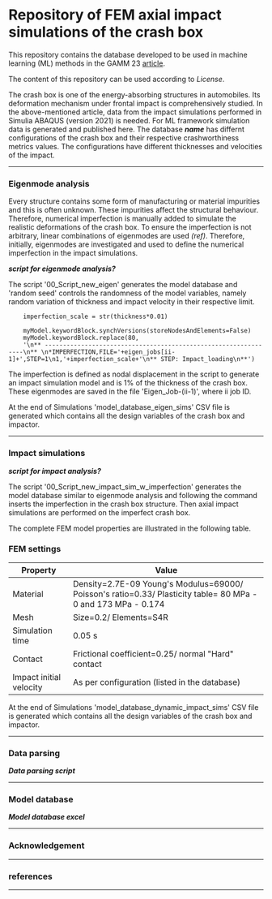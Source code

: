 # Repository of FEM axial impact simulations of the crash box

This repository contains the database developed to be used in machine learning (ML) methods in the GAMM 23 [article](https://onlinelibrary.wiley.com/doi/full/10.1002/pamm.202300145).

The content of this repository can be used according to *License*.

The crash box is one of the energy-absorbing structures in automobiles. Its deformation mechanism under frontal impact is comprehensively studied. In the above-mentioned article, data from the impact simulations performed in Simulia ABAQUS (version 2021) is needed. For ML framework simulation data is generated and published here. The database **_name_** has differnt configurations of the crash box and their respective crashworthiness metrics values. The configurations have different thicknesses and velocities of the impact.

---
### Eigenmode analysis

Every structure contains some form of manufacturing or material impurities and this is often unknown. These impurities affect the structural behaviour. Therefore, numerical imperfection is manually added to simulate the realistic deformations of the crash box. To ensure the imperfection is not arbitrary, linear combinations of eigenmodes are used *(ref)*. Therefore, initially, eigenmodes are investigated and used to define the numerical imperfection in the impact simulations.

**_script for eigenmode analysis?_**

The script '00_Script_new_eigen' generates the model database and 'random seed' controls the randomness of the model variables, namely random variation of thickness and impact velocity in their respective limit.

```
    imperfection_scale = str(thickness*0.01)
    
    myModel.keywordBlock.synchVersions(storeNodesAndElements=False)
    myModel.keywordBlock.replace(80, 
    '\n** ----------------------------------------------------------------\n** \n*IMPERFECTION,FILE='+eigen_jobs[ii-1]+',STEP=1\n1,'+imperfection_scale+'\n** STEP: Impact_loading\n**')

```

The imperfection is defined as nodal displacement in the script to generate an impact simulation model and is 1% of the thickness of the crash box. These eigenmodes are saved in the file 'Eigen_Job-(ii-1)', where ii job ID.

At the end of Simulations 'model_database_eigen_sims' CSV file is generated which contains all the design variables of the crash box and impactor.

---
### Impact simulations

**_script for impact analysis?_**

The script '00_Script_new_impact_sim_w_imperfection' generates the model database similar to eigenmode analysis and following the command inserts the imperfection in the crash box structure. Then axial impact simulations are performed on the imperfect crash box. 

The complete FEM model properties are illustrated in the following table.

### FEM settings

| Property  | Value |
| ------------- | ------------- |
| Material | Density=2.7E-09 Young's Modulus=69000/ Poisson's ratio=0.33/ Plasticity table= 80 MPa - 0 and 173 MPa - 0.174 |
| Mesh | Size=0.2/ Elements=S4R |
| Simulation time  | 0.05 s  |
| Contact | Frictional coefficient=0.25/ normal "Hard" contact |
| Impact initial velocity  | As per configuration (listed in the database) |

At the end of Simulations 'model_database_dynamic_impact_sims' CSV file is generated which contains all the design variables of the crash box and impactor.

---
### Data parsing 

**_Data parsing script_**

---
### Model database

**_Model database excel_**

---
### Acknowledgement
---
### references
---
